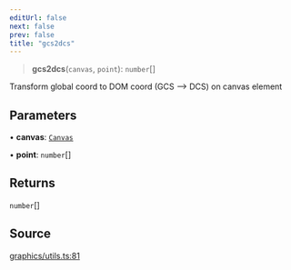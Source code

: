 ```yaml
---
editUrl: false
next: false
prev: false
title: "gcs2dcs"
---
```


> **gcs2dcs**(`canvas`, `point`): `number`[]

Transform global coord to DOM coord (GCS --> DCS) on canvas element

## Parameters

• **canvas**: [`Canvas`](/api-core/classes/canvas/)

• **point**: `number`[]

## Returns

`number`[]

## Source

[graphics/utils.ts:81](https://github.com/dgmjs/dgmjs/blob/main/packages/core/src/graphics/utils.ts#L81)
